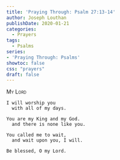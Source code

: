 ```yaml
---
title: 'Praying Through: Psalm 27:13-14'
author: Joseph Louthan
publishDate: 2020-01-21
categories:
  - Prayers
tags:
  - Psalms
series:
- 'Praying Through: Psalms'
showtoc: false
css: "prayers"
draft: false
---
```

<div style="font-variant: small-caps;">My Lord</div>

```text
I will worship you
  with all of my days.

You are my King and my God.
  and there is none like you.

You called me to wait,
  and wait upon you, I will.

Be blessed, O my Lord.
```

